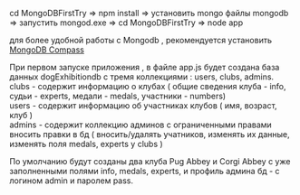 cd MongoDBFirstTry  =>
npm install  =>
установить mongo файлы mongodb =>
запустить mongod.exe => 
cd MongoDBFirstTry =>
node app

для более удобной работы с Mongodb , рекомендуется установить [MongoDB Compass](https://www.mongodb.com/products/compass)

При первом запуске приложения , в файле app.js будет создана база данных dogExhibitiondb с тремя коллекциями :
users, clubs, admins.  
clubs - содержит информацию о клубах ( общие сведения клуба - info, судьи - experts, медали - medals, участники - numbers)  
users - содержит информацию об участниках клубов ( имя, возраст, клуб )  
admins - содержит коллекцию админов с ограниченными правами вносить правки в бд ( вноcить/удалять учатников, изменять их данные, изменять поля  medals, experts у clubs )  
  
По умолчанию будут созданы два клуба Pug Abbey и Corgi Abbey с уже заполненными полями info, medals, experts, 
и профиль админа бд - с логином admin и паролем pass.



